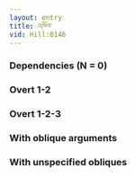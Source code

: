 ```yaml
---
layout: entry
title: འཁོབ་
vid: Hill:0146
---
```

### Dependencies (N = 0)


### Overt 1-2


### Overt 1-2-3


### With oblique arguments


### With unspecified obliques
